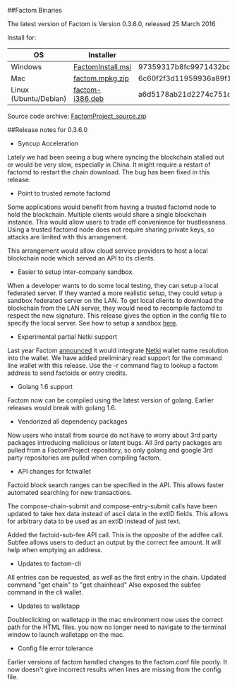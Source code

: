 ##Factom Binaries

The latest version of Factom is Version 0.3.6.0, released 25 March 2016

Install for:

| OS | Installer | sha256sum |
|----|-----|-----|
| Windows | [FactomInstall.msi](https://github.com/FactomProject/distribution/releases/download/v0.3.6.0/FactomInstall.msi) | 97359317b8fc9971432bd6e8847585b3e3c6ca2898a5cef32a5e77e4d2354143 |
| Mac | [factom.mpkg.zip](https://github.com/FactomProject/distribution/releases/download/v0.3.6.0/factom.mpkg.zip) | 6c60f2f3d11959936a89f124904d101e8e7a447f93376e171b7c49a9b46ad8a5 |
| Linux (Ubuntu/Debian) | [factom-i386.deb](https://github.com/FactomProject/distribution/releases/download/v0.3.6.0/factom-i386.deb) | a6d5178ab21d2274c751ca0b280d4ba5be20d1df93132fadfd2e45c36a215cf3 |


Source code archive: [FactomProject_source.zip](https://github.com/FactomProject/distribution/releases/download/v0.3.6.0/FactomProject_source.zip)


##Release notes for 0.3.6.0

- Syncup Acceleration

Lately we had been seeing a bug where syncing the blockchain stalled out or would be very slow, especially in China.  It might require a restart of factomd to restart the chain download.  The bug has been fixed in this release.



- Point to trusted remote factomd

Some applications would benefit from having a trusted factomd node to hold the blockchain.  Multiple clients would share a single blockchain instance.  This would allow users to trade off convenience for trustlessness.  Using a trusted factomd node does not require sharing private keys, so attacks are limited with this arrangement.

This arrangement would allow cloud service providers to host a local blockchain node which served an API to its clients.



- Easier to setup inter-company sandbox.

When a developer wants to do some local testing, they can setup a local federated server.  If they wanted a more realistic setup, they could setup a sandbox federated server on the LAN.  To get local clients to download the blockchain from the LAN server, they would need to recompile factomd to respect the new signature.  This release gives the option in the config file to specify the local server.  See how to setup a sandbox [here](https://github.com/FactomProject/FactomDocs/blob/master/developerSandboxSetup.md).




- Experimental partial Netki support

Last year Factom [announced](https://www.factom.com/netki-factom-announce-partnership/) it would integrate [Netki](https://www.netki.com/) wallet name resolution into the wallet.  We have added preliminary read support for the command line wallet with this release.  Use the -r command flag to lookup a factom address to send factoids or entry credits.



- Golang 1.6 support

Factom now can be compiled using the latest version of golang.  Earlier releases would break with golang 1.6.



- Vendorized all dependency packages

Now users who install from source do not have to worry about 3rd party packages introducing malicious or latent bugs.  All 3rd party packages are pulled from a FactomProject repository, so only golang and google 3rd party repositories are pulled when compiling factom.



- API changes for fctwallet

Factoid block search ranges can be specified in the API.  This allows faster automated searching for new transactions.

The compose-chain-submit and compose-entry-submit calls have been updated to take hex data instead of ascii data in the extID fields.  This allows for arbitrary data to be used as an extID instead of just text.

Added the factoid-sub-fee API call.  This is the opposite of the addfee call.  Subfee allows users to deduct an output by the correct fee amount.  It will help when emptying an address.



- Updates to factom-cli 

All entries can be requested, as well as the first entry in the chain.
Updated command "get chain" to "get chainhead"
Also exposed the subfee command in the cli wallet.



- Updates to walletapp

Doubleclicking on walletapp in the mac environment now uses the correct path for the HTML files.  you now no longer need to navigate to the terminal window to launch walletapp on the mac.



- Config file error tolerance

Earlier versions of factom handled changes to the factom.conf file poorly.  It now doesn't give incorrect results when lines are missing from the config file.
